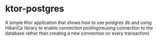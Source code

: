 # ktor-postgres
A simple Ktor application that shows how to use postgres db and using HikariCp library to enable connection pooling(reusing
connection to the database rather than creating a new connection on every transaction)

